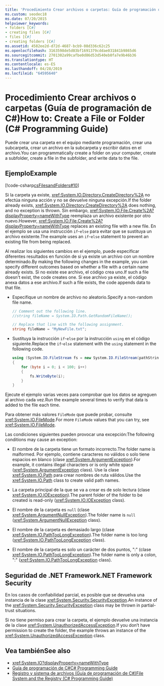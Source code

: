 ```yaml
---
title: 'Procedimiento Crear archivos o carpetas: Guía de programación de C#'
ms.custom: seodec18
ms.date: 07/20/2015
helpviewer_keywords:
- folders [C#]
- creating files [C#]
- files [C#]
- creating folders [C#]
ms.assetid: 4582ee2d-d72d-4687-bcb9-08d336c62c25
ms.openlocfilehash: 3163598de5d03bf1691379cddae031841b9865d6
ms.sourcegitcommit: 2701302a99cafbe0d86d53d540eb0fa7e9b46b36
ms.translationtype: HT
ms.contentlocale: es-ES
ms.lasthandoff: 04/28/2019
ms.locfileid: "64595640"
---
```

# <a name="how-to-create-a-file-or-folder-c-programming-guide"></a><span data-ttu-id="c2de0-102">Procedimiento Crear archivos o carpetas (Guía de programación de C#)</span><span class="sxs-lookup"><span data-stu-id="c2de0-102">How to: Create a File or Folder (C# Programming Guide)</span></span>
<span data-ttu-id="c2de0-103">Puede crear una carpeta en el equipo mediante programación, crear una subcarpeta, crear un archivo en la subcarpeta y escribir datos en el archivo.</span><span class="sxs-lookup"><span data-stu-id="c2de0-103">You can programmatically create a folder on your computer, create a subfolder, create a file in the subfolder, and write data to the file.</span></span>  
  
## <a name="example"></a><span data-ttu-id="c2de0-104">Ejemplo</span><span class="sxs-lookup"><span data-stu-id="c2de0-104">Example</span></span>  
 [!code-csharp[csFilesandFolders#10](~/samples/snippets/csharp/VS_Snippets_VBCSharp/csFilesAndFolders/CS/FileIteration.cs#10)]  
  
 <span data-ttu-id="c2de0-105">Si la carpeta ya existe, <xref:System.IO.Directory.CreateDirectory%2A> no efectúa ninguna acción y no se devuelve ninguna excepción.</span><span class="sxs-lookup"><span data-stu-id="c2de0-105">If the folder already exists, <xref:System.IO.Directory.CreateDirectory%2A> does nothing, and no exception is thrown.</span></span> <span data-ttu-id="c2de0-106">Sin embargo, <xref:System.IO.File.Create%2A?displayProperty=nameWithType> reemplaza un archivo existente por otro nuevo.</span><span class="sxs-lookup"><span data-stu-id="c2de0-106">However, <xref:System.IO.File.Create%2A?displayProperty=nameWithType> replaces an existing file with a new file.</span></span> <span data-ttu-id="c2de0-107">En el ejemplo se usa una instrucción `if`-`else` para evitar que se sustituya un archivo existente.</span><span class="sxs-lookup"><span data-stu-id="c2de0-107">The example uses an `if`-`else` statement to prevent an existing file from being replaced.</span></span>  
  
 <span data-ttu-id="c2de0-108">Al realizar los siguientes cambios en el ejemplo, puede especificar diferentes resultados en función de si ya existe un archivo con un nombre determinado.</span><span class="sxs-lookup"><span data-stu-id="c2de0-108">By making the following changes in the example, you can specify different outcomes based on whether a file with a certain name already exists.</span></span> <span data-ttu-id="c2de0-109">Si no existe ese archivo, el código crea uno.</span><span class="sxs-lookup"><span data-stu-id="c2de0-109">If such a file doesn't exist, the code creates one.</span></span> <span data-ttu-id="c2de0-110">Si ese archivo ya existe, el código anexa datos a ese archivo.</span><span class="sxs-lookup"><span data-stu-id="c2de0-110">If such a file exists, the code appends data to that file.</span></span>  
  
- <span data-ttu-id="c2de0-111">Especifique un nombre de archivo no aleatorio.</span><span class="sxs-lookup"><span data-stu-id="c2de0-111">Specify a non-random file name.</span></span>  
  
    ```csharp  
    // Comment out the following line.  
    //string fileName = System.IO.Path.GetRandomFileName();  
  
    // Replace that line with the following assignment.  
    string fileName = "MyNewFile.txt";  
    ```  
  
- <span data-ttu-id="c2de0-112">Sustituya la instrucción `if`-`else` por la instrucción `using` en el código siguiente.</span><span class="sxs-lookup"><span data-stu-id="c2de0-112">Replace the `if`-`else` statement with the `using` statement in the following code.</span></span>  
  
    ```csharp  
    using (System.IO.FileStream fs = new System.IO.FileStream(pathString, FileMode.Append))   
    {  
        for (byte i = 0; i < 100; i++)  
        {  
            fs.WriteByte(i);  
        }  
    }  
    ```  
  
 <span data-ttu-id="c2de0-113">Ejecute el ejemplo varias veces para comprobar que los datos se agreguen al archivo cada vez.</span><span class="sxs-lookup"><span data-stu-id="c2de0-113">Run the example several times to verify that data is added to the file each time.</span></span>  
  
 <span data-ttu-id="c2de0-114">Para obtener más valores `FileMode` que puede probar, consulte <xref:System.IO.FileMode>.</span><span class="sxs-lookup"><span data-stu-id="c2de0-114">For more `FileMode` values that you can try, see <xref:System.IO.FileMode>.</span></span>  
  
 <span data-ttu-id="c2de0-115">Las condiciones siguientes pueden provocar una excepción:</span><span class="sxs-lookup"><span data-stu-id="c2de0-115">The following conditions may cause an exception:</span></span>  
  
- <span data-ttu-id="c2de0-116">El nombre de la carpeta tiene un formato incorrecto.</span><span class="sxs-lookup"><span data-stu-id="c2de0-116">The folder name is malformed.</span></span> <span data-ttu-id="c2de0-117">Por ejemplo, contiene caracteres no válidos o solo tiene espacios en blanco (clase <xref:System.ArgumentException>).</span><span class="sxs-lookup"><span data-stu-id="c2de0-117">For example, it contains illegal characters or is only white space (<xref:System.ArgumentException> class).</span></span> <span data-ttu-id="c2de0-118">Use la clase <xref:System.IO.Path> para crear nombres de ruta válidos.</span><span class="sxs-lookup"><span data-stu-id="c2de0-118">Use the <xref:System.IO.Path> class to create valid path names.</span></span>  
  
- <span data-ttu-id="c2de0-119">La carpeta principal de la que se va a crear es de solo lectura (clase <xref:System.IO.IOException>).</span><span class="sxs-lookup"><span data-stu-id="c2de0-119">The parent folder of the folder to be created is read-only (<xref:System.IO.IOException> class).</span></span>  
  
- <span data-ttu-id="c2de0-120">El nombre de la carpeta es `null` (clase <xref:System.ArgumentNullException>).</span><span class="sxs-lookup"><span data-stu-id="c2de0-120">The folder name is `null` (<xref:System.ArgumentNullException> class).</span></span>  
  
- <span data-ttu-id="c2de0-121">El nombre de la carpeta es demasiado largo (clase <xref:System.IO.PathTooLongException>).</span><span class="sxs-lookup"><span data-stu-id="c2de0-121">The folder name is too long (<xref:System.IO.PathTooLongException> class).</span></span>  
  
- <span data-ttu-id="c2de0-122">El nombre de la carpeta es solo un carácter de dos puntos, ":" (clase <xref:System.IO.PathTooLongException>).</span><span class="sxs-lookup"><span data-stu-id="c2de0-122">The folder name is only a colon, ":" (<xref:System.IO.PathTooLongException> class).</span></span>  
  
## <a name="net-framework-security"></a><span data-ttu-id="c2de0-123">Seguridad de .NET Framework</span><span class="sxs-lookup"><span data-stu-id="c2de0-123">.NET Framework Security</span></span>  
 <span data-ttu-id="c2de0-124">En los casos de confiabilidad parcial, es posible que se devuelva una instancia de la clase <xref:System.Security.SecurityException>.</span><span class="sxs-lookup"><span data-stu-id="c2de0-124">An instance of the <xref:System.Security.SecurityException> class may be thrown in partial-trust situations.</span></span>  
  
 <span data-ttu-id="c2de0-125">Si no tiene permiso para crear la carpeta, el ejemplo devuelve una instancia de la clase <xref:System.UnauthorizedAccessException>.</span><span class="sxs-lookup"><span data-stu-id="c2de0-125">If you don’t have permission to create the folder, the example throws an instance of the <xref:System.UnauthorizedAccessException> class.</span></span>  
  
## <a name="see-also"></a><span data-ttu-id="c2de0-126">Vea también</span><span class="sxs-lookup"><span data-stu-id="c2de0-126">See also</span></span>

- <xref:System.IO?displayProperty=nameWithType>
- [<span data-ttu-id="c2de0-127">Guía de programación de C#</span><span class="sxs-lookup"><span data-stu-id="c2de0-127">C# Programming Guide</span></span>](../../../csharp/programming-guide/index.md)
- [<span data-ttu-id="c2de0-128">Registro y sistema de archivos (Guía de programación de C#)</span><span class="sxs-lookup"><span data-stu-id="c2de0-128">File System and the Registry (C# Programming Guide)</span></span>](../../../csharp/programming-guide/file-system/index.md)
